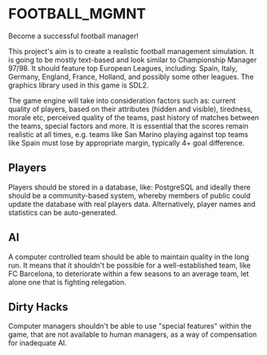 # FOOTBALL_MGMNT
Become a successful football manager!

This project's aim is to create a realistic football management simulation. It is going to be mostly text-based and look similar to Championship Manager 97/98. It should feature top European Leagues, including: Spain, Italy, Germany, England, France, Holland, and possibly some other leagues. The graphics library used in this game is SDL2. 

The game engine will take into consideration factors such as: current quality of players, based on their attributes (hidden and visible), tiredness, morale etc, perceived quality of the teams, past history of matches between the teams, special factors and more. It is essential that the scores remain realistic at all times, e.g. teams like San Marino playing against top teams like Spain must lose by appropriate margin, typically 4+ goal difference.

Players
-------

Players should be stored in a database, like: PostgreSQL and ideally there should be a community-based system, whereby members of public could update the database with real players data. Alternatively, player names and statistics can be auto-generated. 

AI
--

A computer controlled team should be able to maintain quality in the long run. It means that it shouldn't be possible for a well-established team, like FC Barcelona, to deteriorate within a few seasons to an average team, let alone one that is fighting relegation.

Dirty Hacks
------------

Computer managers shouldn't be able to use "special features" within the game, that are not available to human managers, as a way of compensation for inadequate AI.

